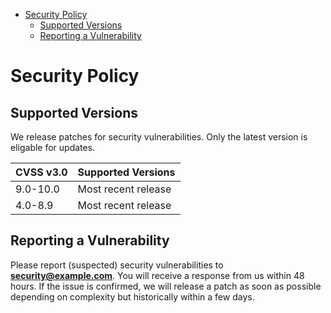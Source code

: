 - [Security Policy](#security-policy)
  - [Supported Versions](#supported-versions)
  - [Reporting a Vulnerability](#reporting-a-vulnerability)

<!-- END doctoc generated TOC please keep comment here to allow auto update -->

# Security Policy

## Supported Versions

We release patches for security vulnerabilities. 
Only the latest version is eligable for updates.

| CVSS v3.0 | Supported Versions                        |
| --------- | ----------------------------------------- |
| 9.0-10.0  | Most recent release |
| 4.0-8.9   | Most recent release                       |

## Reporting a Vulnerability

Please report (suspected) security vulnerabilities to
**[security@example.com](mailto:security@example.com)**. You will receive a response from
us within 48 hours. If the issue is confirmed, we will release a patch as soon
as possible depending on complexity but historically within a few days.
